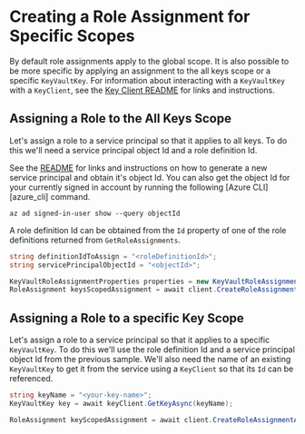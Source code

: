 # Creating a Role Assignment for Specific Scopes

By default role assignments apply to the global scope. It is also possible to be more specific by applying an assignment to the all keys scope or a specific `KeyVaultKey`.
For information about interacting with a `KeyVaultKey` with a `KeyClient`, see the [Key Client README](https://github.com/Azure/azure-sdk-for-net/blob/master/sdk/keyvault/Azure.Security.KeyVault.Keys/README.md) for links and instructions.

## Assigning a Role to the All Keys Scope

Let's assign a role to a service principal so that it applies to all keys. To do this we'll need a service principal object Id and a role definition Id.

See the [README](https://github.com/Azure/azure-sdk-for-net/blob/master/sdk/keyvault/Azure.Security.KeyVault.Administration/README.md) for links and instructions on how to generate a new service principal and obtain it's object Id.
You can also get the object Id for your currently signed in account by running the following [Azure CLI][azure_cli] command.
```
az ad signed-in-user show --query objectId
```

A role definition Id can be obtained from the `Id` property of one of the role definitions returned from `GetRoleAssignments`.

```C# Snippet:CreateRoleAssignmentKeysScope
string definitionIdToAssign = "<roleDefinitionId>";
string servicePrincipalObjectId = "<objectId>";

KeyVaultRoleAssignmentProperties properties = new KeyVaultRoleAssignmentProperties(definitionIdToAssign, servicePrincipalObjectId);
RoleAssignment keysScopedAssignment = await client.CreateRoleAssignmentAsync(RoleAssignmentScope.Global, properties);
```

## Assigning a Role to a specific Key Scope

Let's assign a role to a service principal so that it applies to a specific `KeyVaultKey`. To do this we'll use the role definition Id and a service principal object Id from the previous sample.
We'll also need the name of an existing `KeyVaultKey` to get it from the service using a `KeyClient` so that its `Id` can be referenced.

```C# Snippet:CreateRoleAssignmentKeyScope
string keyName = "<your-key-name>";
KeyVaultKey key = await keyClient.GetKeyAsync(keyName);

RoleAssignment keyScopedAssignment = await client.CreateRoleAssignmentAsync(new RoleAssignmentScope(key.Id), properties);
```
